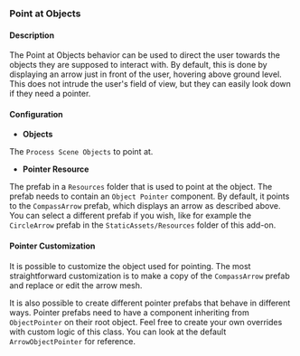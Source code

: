 ### Point at Objects

#### Description

The Point at Objects behavior can be used to direct the user towards the objects they are supposed to interact with. By default, this is done by displaying an arrow just in front of the user, hovering above ground level. This does not intrude the user's field of view, but they can easily look down if they need a pointer.

#### Configuration

- **Objects**

The `Process Scene Objects` to point at.

- **Pointer Resource**

The prefab in a `Resources` folder that is used to point at the object. The prefab needs to contain an `Object Pointer` component. By default, it points to the `CompassArrow` prefab, which displays an arrow as described above. You can select a different prefab if you wish, like for example the `CircleArrow` prefab in the `StaticAssets/Resources` folder of this add-on.

#### Pointer Customization

It is possible to customize the object used for pointing. The most straightforward customization is to make a copy of the `CompassArrow` prefab and replace or edit the arrow mesh.

It is also possible to create different pointer prefabs that behave in different ways. Pointer prefabs need to have a component inheriting from `ObjectPointer` on their root object. Feel free to create your own overrides with custom logic of this class. You can look at the default `ArrowObjectPointer` for reference.